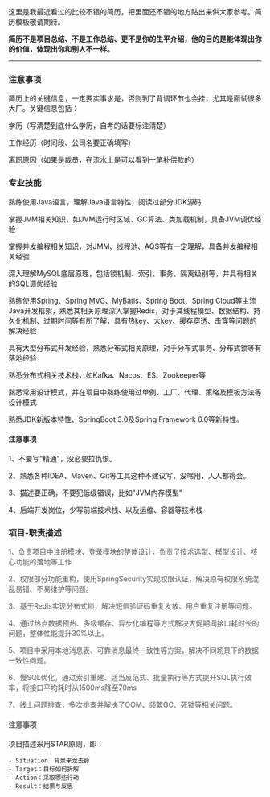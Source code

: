 这里是我最近看过的比较不错的简历，把里面还不错的地方贴出来供大家参考。简历模板敬请期待。



**简历不是项目总结、不是工作总结、更不是你的生平介绍，他的目的是能体现出你的价值，体现出你和别人不一样。**

****

### 注意事项


简历上的关键信息，一定要实事求是，否则到了背调环节也会挂，尤其是面试很多大厂。关键信息包括：



学历（写清楚到底什么学历，自考的话要标注清楚）

工作经历（时间段、公司名要正确填写）

离职原因（如果是裁员，在流水上是可以看到一笔补偿款的）



### 专业技能


熟练使用Java语言，理解Java语言特性，阅读过部分JDK源码

掌握JVM相关知识，如JVM运行时区域、GC算法、类加载机制，具备JVM调优经验

掌握并发编程相关知识，对JMM、线程池、AQS等有一定理解，具备并发编程相关经验

深入理解MySQL底层原理，包括锁机制、索引、事务、隔离级别等，并具有相关的SQL调优经验

熟练使用Spring、Spring MVC、MyBatis、Spring Boot、Spring Cloud等主流Java开发框架，熟悉其相关原理深入掌握Redis，对于其线程模型、数据结构、持久化机制、过期时间等有所了解，具有热key、大key、缓存穿透、击穿等问题的解决经验

具有大型分布式开发经验，熟悉分布式相关原理，对于分布式事务、分布式锁等有落地经验

熟悉分布式相关技术栈，如Kafka、Nacos、ES、Zookeeper等

熟悉常用设计模式，并在项目中熟练使用过单例、工厂、代理、策略及模板方法等设计模式

熟悉JDK新版本特性、SpringBoot 3.0及Spring Framework 6.0等新特性。



#### 注意事项
1、不要写"精通"，没必要拉仇恨。

2、熟悉各种IDEA、Maven、Git等工具这种不建议写，没啥用，人人都得会。

3、描述要正确，不要犯低级错误，比如"JVM内存模型"

4、后端开发岗位，少写前端技术栈、以及运维、容器等技术栈



### 项目-职责描述


<font style="color:#595959;">1、负责项目中注册模块、登录模块的整体设计，负责了技术选型、模型设计、核心功能的落地等工作</font>

<font style="color:#595959;">2、权限部分功能重构，使用SpringSecurity实现权限认证，解决原有权限系统混乱易错、不易维护等问题。</font>

<font style="color:#595959;">3、基于Redis实现分布式锁，解决短信验证码重复发放、用户重复注册等问题。</font>

<font style="color:#595959;">4、通过热点数据预热、多级缓存、异步化编程等方式解决大促期间接口耗时长的问题，整体性能提升30%以上。</font>

<font style="color:#595959;">5、项目中采用本地消息表、可靠消息最终一致性等方案，解决不同场景下的数据一致性问题。</font>

<font style="color:#595959;">6、慢SQL优化，通过索引重建、适当反范式、批量执行等方式提升SQL执行效率，将接口平均耗时从1500ms降至70ms</font>

<font style="color:#595959;">7、线上问题排查，多次排查并解决了OOM、频繁GC、死锁等相关问题。</font>



#### <font style="color:#595959;">注意事项</font>


项目描述采用STAR原则，即：

    - Situation：背景来龙去脉
    - Target：目标如何拆解
    - Action：采取哪些行动
    - Result：结果与反思

